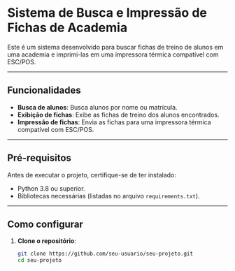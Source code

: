 # Sistema de Busca e Impressão de Fichas de Academia

Este é um sistema desenvolvido para buscar fichas de treino de alunos em uma academia e imprimi-las em uma impressora térmica compatível com ESC/POS.

---

## Funcionalidades

- **Busca de alunos**: Busca alunos por nome ou matrícula.
- **Exibição de fichas**: Exibe as fichas de treino dos alunos encontrados.
- **Impressão de fichas**: Envia as fichas para uma impressora térmica compatível com ESC/POS.

---

## Pré-requisitos

Antes de executar o projeto, certifique-se de ter instalado:

- Python 3.8 ou superior.
- Bibliotecas necessárias (listadas no arquivo `requirements.txt`).

---

## Como configurar

1. **Clone o repositório**:
   ```bash
   git clone https://github.com/seu-usuario/seu-projeto.git
   cd seu-projeto
